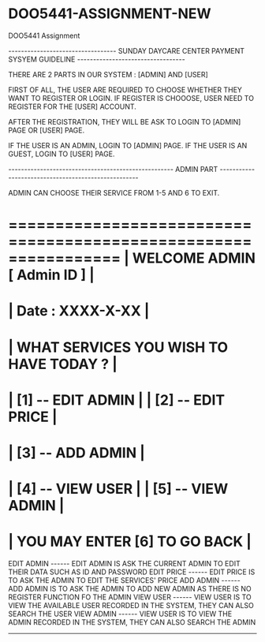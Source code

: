 # DOO5441-ASSIGNMENT-NEW
DOO5441 Assignment

---------------------------------- SUNDAY DAYCARE CENTER PAYMENT SYSYEM GUIDELINE ----------------------------------

THERE ARE 2 PARTS IN OUR SYSTEM : [ADMIN] AND [USER]

FIRST OF ALL, THE USER ARE REQUIRED TO CHOOSE WHETHER THEY WANT TO REGISTER OR LOGIN.
IF REGISTER IS CHOOOSE, USER NEED TO REGISTER FOR THE [USER] ACCOUNT.

AFTER THE REGISTRATION, THEY WILL BE ASK TO LOGIN TO [ADMIN] PAGE OR [USER] PAGE.

IF THE USER IS AN ADMIN, LOGIN TO [ADMIN] PAGE.
IF THE USER IS AN GUEST, LOGIN TO [USER] PAGE.

---------------------------------------------------- ADMIN PART ----------------------------------------------------

ADMIN CAN CHOOSE THEIR SERVICE FROM 1-5 AND 6 TO EXIT.

================================================================
|                  WELCOME ADMIN [ Admin ID ]                  |
================================================================
|                       Date : XXXX-X-XX                       |
================================================================
|            WHAT SERVICES YOU WISH TO HAVE TODAY ?            |
================================================================
|                      [1] -- EDIT ADMIN                       |
|                      [2] -- EDIT PRICE                       |
================================================================
|                      [3] -- ADD ADMIN                        |
================================================================
|                      [4] -- VIEW USER                        |
|                      [5] -- VIEW ADMIN                       |
================================================================
|                 YOU MAY ENTER [6] TO GO BACK                 |
================================================================

EDIT ADMIN ------ EDIT ADMIN IS ASK THE CURRENT ADMIN TO EDIT THEIR DATA SUCH AS ID AND PASSWORD
EDIT PRICE ------ EDIT PRICE IS TO ASK THE ADMIN TO EDIT THE SERVICES' PRICE
ADD ADMIN  ------ ADD ADMIN IS TO ASK THE ADMIN TO ADD NEW ADMIN AS THERE IS NO REGISTER FUNCTION FO THE ADMIN
VIEW USER  ------ VIEW USER IS TO VIEW THE AVAILABLE USER RECORDED IN THE SYSTEM, THEY CAN ALSO SEARCH THE USER
VIEW ADMIN ------ VIEW USER IS TO VIEW THE ADMIN RECORDED IN THE SYSTEM, THEY CAN ALSO SEARCH THE ADMIN

-----------------------------------------------------------------------------------------------------------------------
